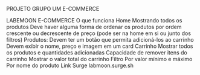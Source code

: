 PROJETO GRUPO UM E-COMMERCE

LABEMOON E-COMMERCE
O que funciona
Home
Mostrando todos os produtos
Deve haver alguma forma de ordenar os produtos por ordem crescente ou decrescente de preço (pode ser na home em si ou junto dos filtros)
Produtos:
Devem ter um botão que permita adicioná-los ao carrinho
Devem exibir o nome, preço e imagem em um card
Carrinho
Mostrar todos os produtos e quantidades adicionadas
Capacidade de remover itens do carrinho
Mostrar o valor total do carrinho
Filtro
Por valor mínimo e máximo
Por nome do produto
Link Surge
labmoon.surge.sh

